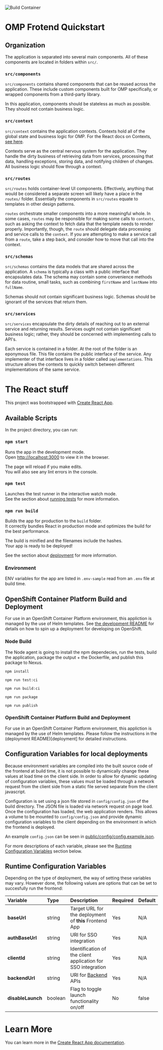 ![Build Container](https://github.com/rht-labs/open-management-portal-frontend/workflows/Build%20Container/badge.svg)

# OMP Frotend Quickstart

## Organization

The application is separated into several main components. All of these components are located in folders within `src/`.


### `src/components`
`src/components` contains shared components that can be reused across the application. These include custom components built for OMP specifically, or wrapped components from a third-party library.

In this application, components should be stateless as much as possible. They should not contain business logic.

### `src/context`
`src/context` contains the application contexts. Contexts hold all of the global state and business logic for OMP. For the React docs on Contexts, [see here](https://reactjs.org/docs/context.html).

Contexts serve as the central nervous system for the application. They handle the dirty business of retrieving data from services, processing that data, handling exceptions, storing data, and notifying children of changes. All business logic should flow through a context.

### `src/routes`
`src/routes` holds container-level UI components. Effectively, anything that would be considered a separate screen will likely have a place in the `routes/` folder. Essentially the components in `src/routes` equate to templates in other design patterns.

`routes` orchestrate smaller components into a more meaningful whole. In some cases, `routes` may be responsible for making some calls to `contexts`, such as asking the context to fetch data that the template needs to render properly. Importantly, though, the `route` should delegate data processing and service calls to the `context`. If you are attempting to make a service call from a `route`, take a step back, and consider how to move that call into the context.

### `src/schemas`
`src/schemas` contains the data models that are shared across the application. A `schema` is typically a class with a public interface that encapsulates data. The schema may contain some convenience methods for data routine, small tasks, such as combining `firstName` and `lastName` into `fullName`.

Schemas should not contain significant business logic. Schemas should be ignorant of the services that return them.

### `src/services`
`src/services` encapsulate the dirty details of reaching out to an external service and returning results. Services ought not contain significant business logic; rather, they should be concerned with implementing calls to API's.

Each service is contained in a folder. At the root of the folder is an eponymous file. This file contains the public interface of the service. Any implementer of that interface lives in a folder called `implementations`. This structure allows the contexts to quickly switch between different implementations of the same service.

# The React stuff

This project was bootstrapped with [Create React App](https://github.com/facebook/create-react-app).

## Available Scripts

In the project directory, you can run:

### `npm start`

Runs the app in the development mode.<br />
Open [http://localhost:3000](http://localhost:3000) to view it in the browser.

The page will reload if you make edits.<br />
You will also see any lint errors in the console.

### `npm test`

Launches the test runner in the interactive watch mode.<br />
See the section about [running tests](https://facebook.github.io/create-react-app/docs/running-tests) for more information.

### `npm run build`

Builds the app for production to the `build` folder.<br />
It correctly bundles React in production mode and optimizes the build for the best performance.

The build is minified and the filenames include the hashes.<br />
Your app is ready to be deployed!

See the section about [deployment](https://facebook.github.io/create-react-app/docs/deployment) for more information.

### Environment

ENV variables for the app are listed in `.env-sample` read from an `.env` file at build time.

## OpenShift Container Platform Build and Deployment

For use in an OpenShift Container Platform environment, this appliction is managed by the use of Helm templates. See [the development README](deployment/README.md) for details on how to spin up a deployment for developing on OpenShift.

### Node Build

The Node agent is going to install the npm dependecies, run the tests, build the application, package the output + the Dockerfile, and publish this package to Nexus.

```
npm install

npm run test:ci

npm run build:ci

npm run package

npm run publish
```

### OpenShift Container Platform Build and Deployment

For use in an OpenShift Container Platform environment, this appliction is managed by the use of Helm templates. Please follow the instructions in the (deployment README)[deployment] for detailed instructions.


## Configuration Variables for local deployments

Because environment variables are compiled into the built source code of the frontend at build time, it is not possible to dynamically change these values at load time on the client side. In order to allow for dynamic updating of configuration variables, these values must be loaded through a network request from the client side from a static file served separate from the client javascript.

Configuration is set using a json file stored in `config/config.json` of the build directory. The JSON file is loaded via network request on page load. Once the configuration has loaded, the web application renders. This allows a volume to be mounted to `config/config.json` and provide dynamic configuration variables to the client depending on the environment in which the frontend is deployed.

An example `config.json` can be seen in [public/config/config.example.json](public/config/config.example.json).

For more descriptions of each variable, please see the [Runtime Configuration Variables](#runtime-configuration-variables) section below.


## Runtime Configuration Variables

Depending on the type of deployment, the way of setting these variables may vary. However done, the following values are options that can be set to succesfully run the frontend:

| Variable | Type | Description | Required | Default |
|:---------|:-----|:------------|:---------|:--------|
|**baseUrl** | string | Target URL for the deployment of **this** Frontend App | Yes | N/A |
|**authBaseUrl** | string | URI for SSO integration | Yes | N/A |
|**clientId** | string | Identification of the client application for SSO integration | Yes | N/A |
|**backendUrl** | string | URI for [Backend](https://github.com/rht-labs/open-management-portal-backend.git) APIs | Yes | N/A |
|**disableLaunch** | boolean | Flag to toggle launch functionality on/off | No | false |


# Learn More

You can learn more in the [Create React App documentation](https://facebook.github.io/create-react-app/docs/getting-started).
